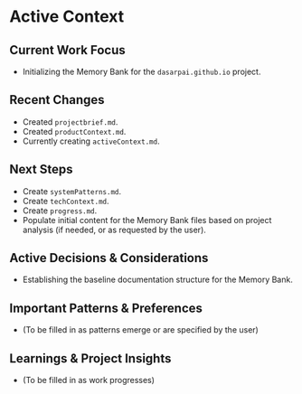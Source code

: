 # Active Context

## Current Work Focus

*   Initializing the Memory Bank for the `dasarpai.github.io` project.

## Recent Changes

*   Created `projectbrief.md`.
*   Created `productContext.md`.
*   Currently creating `activeContext.md`.

## Next Steps

*   Create `systemPatterns.md`.
*   Create `techContext.md`.
*   Create `progress.md`.
*   Populate initial content for the Memory Bank files based on project analysis (if needed, or as requested by the user).

## Active Decisions & Considerations

*   Establishing the baseline documentation structure for the Memory Bank.

## Important Patterns & Preferences

*   (To be filled in as patterns emerge or are specified by the user)

## Learnings & Project Insights

*   (To be filled in as work progresses)
